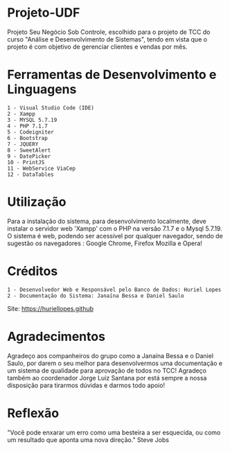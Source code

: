 # Projeto-UDF
Projeto Seu Negócio Sob Controle, escolhido para o projeto de TCC do curso "Análise e Desenvolvimento de Sistemas", tendo em vista que o projeto é com objetivo de gerenciar clientes e vendas por mês.

# Ferramentas de Desenvolvimento e Linguagens
    1 - Visual Studio Code (IDE)
    2 - Xampp
    3 - MYSQL 5.7.19
    4 - PHP 7.1.7
    5 - Codeigniter
    6 - Bootstrap
    7 - JQUERY
    8 - SweetAlert
    9 - DatePicker
    10 - PrintJS
    11 - WebService ViaCep
    12 - DataTables

# Utilização
Para a instalação do sistema, para desenvolvimento localmente, deve instalar o servidor web 'Xampp' com o PHP na versão 7.1.7 e o Mysql 5.7.19. O sistema é web, podendo ser acessível por qualquer navegador, sendo de sugestão os navegadores : Google Chrome, Firefox Mozilla e Opera!

# Créditos
    1 - Desenvolvedor Web e Responsável pelo Banco de Dados: Huriel Lopes
    2 - Documentação do Sistema: Janaína Bessa e Daniel Saulo

Site: https://huriellopes.github

# Agradecimentos
Agradeço aos companheiros do grupo como a Janaína Bessa e o Daniel Saulo, por darem o seu melhor para desenvolvermos uma documentação e um sistema de qualidade para aprovação de todos no TCC! Agradeço também ao coordenador Jorge Luiz Santana por está sempre a nossa disposição para tirarmos dúvidas e darmos todo apoio!

# Reflexão
"Você pode enxarar um erro como uma besteira a ser esquecida, ou como um resultado que aponta uma nova direção." Steve Jobs